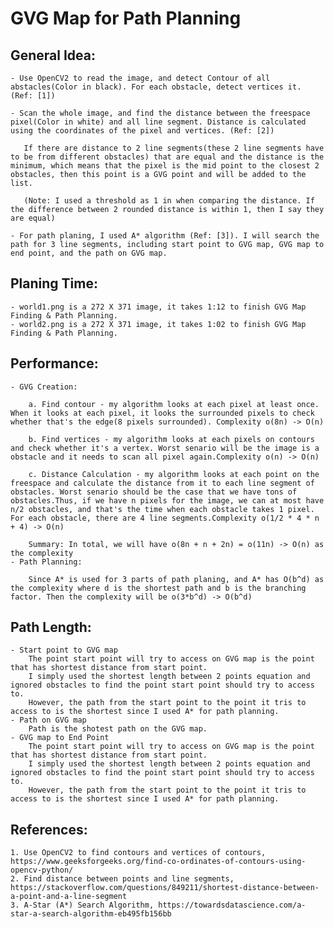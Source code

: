 # GVG Map for Path Planning

## General Idea:
	- Use OpenCV2 to read the image, and detect Contour of all abstacles(Color in black). For each obstacle, detect vertices it. (Ref: [1])
	
	- Scan the whole image, and find the distance between the freespace pixel(Color in white) and all line segment. Distance is calculated using the coordinates of the pixel and vertices. (Ref: [2])
	
	   If there are distance to 2 line segments(these 2 line segments have to be from different obstacles) that are equal and the distance is the minimum, which means that the pixel is the mid point to the closest 2 obstacles, then this point is a GVG point and will be added to the list.
	   
	   (Note: I used a threshold as 1 in when comparing the distance. If the difference between 2 rounded distance is within 1, then I say they are equal)
	
	- For path planing, I used A* algorithm (Ref: [3]). I will search the path for 3 line segments, including start point to GVG map, GVG map to end point, and the path on GVG map. 

## Planing Time:
	- world1.png is a 272 X 371 image, it takes 1:12 to finish GVG Map Finding & Path Planning.
	- world2.png is a 272 X 371 image, it takes 1:02 to finish GVG Map Finding & Path Planning.

## Performance:
	- GVG Creation:
	
		a. Find contour - my algorithm looks at each pixel at least once. When it looks at each pixel, it looks the surrounded pixels to check whether that's the edge(8 pixels surrounded). Complexity o(8n) -> O(n)
		
		b. Find vertices - my algorithm looks at each pixels on contours and check whether it's a vertex. Worst senario will be the image is a obstacle and it needs to scan all pixel again.Complexity o(n) -> O(n)
		
		c. Distance Calculation - my algorithm looks at each point on the freespace and calculate the distance from it to each line segment of obstacles. Worst senario should be the case that we have tons of obstacles.Thus, if we have n pixels for the image, we can at most have n/2 obstacles, and that's the time when each obstacle takes 1 pixel. For each obstacle, there are 4 line segments.Complexity o(1/2 * 4 * n + 4) -> O(n)
		
		Summary: In total, we will have o(8n + n + 2n) = o(11n) -> O(n) as the complexity
	- Path Planning:
	
		Since A* is used for 3 parts of path planing, and A* has O(b^d) as the complexity where d is the shortest path and b is the branching factor. Then the complexity will be o(3*b^d) -> O(b^d)

## Path Length:
	- Start point to GVG map
		The point start point will try to access on GVG map is the point that has shortest distance from start point. 
		I simply used the shortest length between 2 points equation and ignored obstacles to find the point start point should try to access to.
		However, the path from the start point to the point it tris to access to is the shortest since I used A* for path planning.
	- Path on GVG map
		Path is the shotest path on the GVG map.
	- GVG map to End Point
		The point start point will try to access on GVG map is the point that has shortest distance from start point. 
		I simply used the shortest length between 2 points equation and ignored obstacles to find the point start point should try to access to.
		However, the path from the start point to the point it tris to access to is the shortest since I used A* for path planning.

## References:
	1. Use OpenCV2 to find contours and vertices of contours, https://www.geeksforgeeks.org/find-co-ordinates-of-contours-using-opencv-python/
	2. Find distance between points and line segments, https://stackoverflow.com/questions/849211/shortest-distance-between-a-point-and-a-line-segment
	3. A-Star (A*) Search Algorithm, https://towardsdatascience.com/a-star-a-search-algorithm-eb495fb156bb
